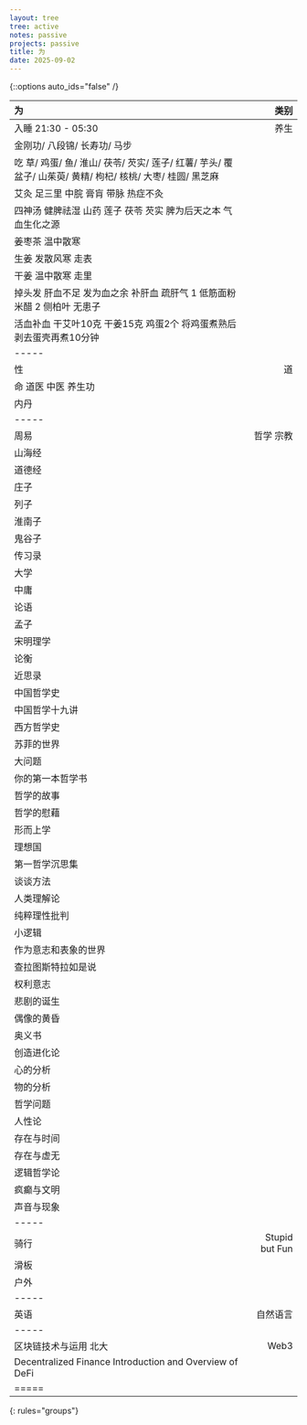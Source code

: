 ```yaml
---
layout: tree
tree: active
notes: passive
projects: passive
title: 为
date: 2025-09-02
---
```



{::options auto_ids="false" /}


| 为                                                                                                            | 类别                 |
|:--------------------------------------------------------------------------------------------------------------|---------------------:|
| 入睡 21:30 - 05:30                                                                                            | 养生                 |
| 金刚功/ 八段锦/ 长寿功/ 马步                                                                                  |                      |
| 吃 草/ 鸡蛋/ 鱼/ 淮山/ 茯苓/ 芡实/ 莲子/ 红薯/ 芋头/ 覆盆子/ 山茱萸/ 黄精/ 枸杞/ 核桃/ 大枣/ 桂圆/ 黑芝麻     |                      |
| 艾灸 足三里 中脘 膏肓 带脉 热症不灸                                                                           |                      |
| 四神汤 健脾祛湿 山药 莲子 茯苓 芡实 脾为后天之本 气血生化之源                                                 |                      |
| 姜枣茶 温中散寒                                                                                               |                      |
| 生姜 发散风寒 走表                                                                                            |                      |
| 干姜 温中散寒 走里                                                                                            |                      |
| 掉头发 肝血不足 发为血之余 补肝血 疏肝气 1 低筋面粉 米醋 2 侧柏叶 无患子                                      |                      |
| 活血补血 干艾叶10克 干姜15克 鸡蛋2个 将鸡蛋煮熟后剥去蛋壳再煮10分钟                                           |                      |
|-----
| 性                                                                                                            | 道                   |
| 命 道医 中医 养生功                                                                                           |                      |
| 内丹                                                                                                          |                      |
|-----
| 周易                                                                                                          | 哲学 宗教            |
| 山海经                                                                                                        |                      |
| 道德经                                                                                                        |                      |
| 庄子                                                                                                          |                      |
| 列子                                                                                                          |                      |
| 淮南子                                                                                                        |                      |
| 鬼谷子                                                                                                        |                      |
| 传习录                                                                                                        |                      |
| 大学                                                                                                          |                      |
| 中庸                                                                                                          |                      |
| 论语                                                                                                          |                      |
| 孟子                                                                                                          |                      |
| 宋明理学                                                                                                      |                      |
| 论衡                                                                                                          |                      |
| 近思录                                                                                                        |                      |
| 中国哲学史                                                                                                    |                      |
| 中国哲学十九讲                                                                                                |                      |
| 西方哲学史                                                                                                    |                      |
| 苏菲的世界                                                                                                    |                      |
| 大问题                                                                                                        |                      |
| 你的第一本哲学书                                                                                              |                      |
| 哲学的故事                                                                                                    |                      |
| 哲学的慰藉                                                                                                    |                      |
| 形而上学                                                                                                      |                      |
| 理想国                                                                                                        |                      |
| 第一哲学沉思集                                                                                                |                      |
| 谈谈方法                                                                                                      |                      |
| 人类理解论                                                                                                    |                      |
| 纯粹理性批判                                                                                                  |                      |
| 小逻辑                                                                                                        |                      |
| 作为意志和表象的世界                                                                                          |                      |
| 查拉图斯特拉如是说                                                                                            |                      |
| 权利意志                                                                                                      |                      |
| 悲剧的诞生                                                                                                    |                      |
| 偶像的黄昏                                                                                                    |                      |
| 奥义书                                                                                                        |                      |
| 创造进化论                                                                                                    |                      |
| 心的分析                                                                                                      |                      |
| 物的分析                                                                                                      |                      |
| 哲学问题                                                                                                      |                      |
| 人性论                                                                                                        |                      |
| 存在与时间                                                                                                    |                      |
| 存在与虚无                                                                                                    |                      |
| 逻辑哲学论                                                                                                    |                      |
| 疯癫与文明                                                                                                    |                      |
| 声音与现象                                                                                                    |                      |
|-----
| 骑行                                                                                                          | Stupid but Fun       |
| 滑板                                                                                                          |                      |
| 户外                                                                                                          |                      |
|-----
| 英语                                                                                                          | 自然语言             |
|-----
| 区块链技术与运用 北大                                                                                         | Web3                 |
| Decentralized Finance Introduction and Overview of DeFi                                                       |                      |
|=====
{: rules="groups"}

